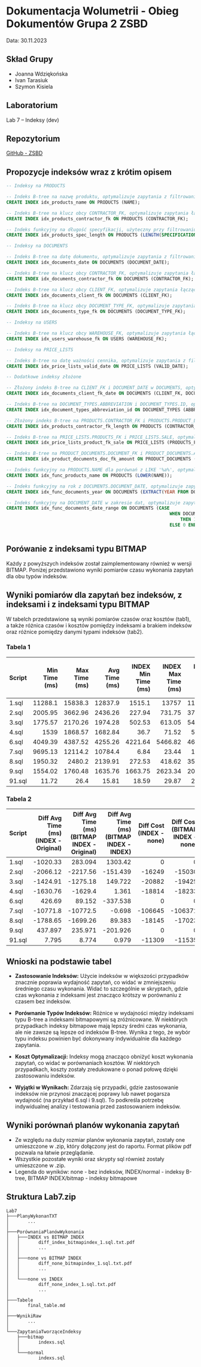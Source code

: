 # Dokumentacja Wolumetrii - Obieg Dokumentów Grupa 2 ZSBD
Data: 30.11.2023

## Skład Grupy
- Joanna Wdziękońska
- Ivan Tarasiuk
- Szymon Kisiela

## Laboratorium
Lab 7 – Indeksy (dev)

## Repozytorium
[GitHub - ZSBD](https://github.com/Kisiel75311/ZSBD)

## Propozycje indeksów wraz z krótim opisem

```sql
-- Indeksy na PRODUCTS

-- Indeks B-tree na nazwę produktu, optymalizuje zapytania z filtrowaniem po nazwie
CREATE INDEX idx_products_name ON PRODUCTS (NAME);

-- Indeks B-tree na klucz obcy CONTRACTOR_FK, optymalizuje zapytania łączące PRODUCTS z CONTRACTORS
CREATE INDEX idx_products_contractor_fk ON PRODUCTS (CONTRACTOR_FK);

-- Indeks funkcyjny na długość specyfikacji, użyteczny przy filtrowaniu produktów na podstawie długości specyfikacji
CREATE INDEX idx_products_spec_length ON PRODUCTS (LENGTH(SPECIFICATION));

-- Indeksy na DOCUMENTS

-- Indeks B-tree na datę dokumentu, optymalizuje zapytania z filtrowaniem po dacie
CREATE INDEX idx_documents_date ON DOCUMENTS (DOCUMENT_DATE);

-- Indeks B-tree na klucz obcy CONTRACTOR_FK, optymalizuje zapytania łączące DOCUMENTS z CONTRACTORS
CREATE INDEX idx_documents_contractor_fk ON DOCUMENTS (CONTRACTOR_FK);

-- Indeks B-tree na klucz obcy CLIENT_FK, optymalizuje zapytania łączące DOCUMENTS z USERS
CREATE INDEX idx_documents_client_fk ON DOCUMENTS (CLIENT_FK);

-- Indeks B-tree na klucz obcy DOCUMENT_TYPE_FK, optymalizuje zapytania łączące DOCUMENTS z DOCUMENT_TYPES
CREATE INDEX idx_documents_type_fk ON DOCUMENTS (DOCUMENT_TYPE_FK);

-- Indeksy na USERS

-- Indeks B-tree na klucz obcy WAREHOUSE_FK, optymalizuje zapytania łączące USERS z WAREHOUSES
CREATE INDEX idx_users_warehouse_fk ON USERS (WAREHOUSE_FK);

-- Indeksy na PRICE_LISTS

-- Indeks B-tree na datę ważności cennika, optymalizuje zapytania z filtrowaniem po dacie ważności
CREATE INDEX idx_price_lists_valid_date ON PRICE_LISTS (VALID_DATE);

-- Dodatkowe indeksy złożone

-- Złożony indeks B-tree na CLIENT_FK i DOCUMENT_DATE w DOCUMENTS, optymalizuje zapytania
CREATE INDEX idx_documents_client_fk_date ON DOCUMENTS (CLIENT_FK, DOCUMENT_DATE);

-- Indeks B-tree na DOCUMENT_TYPES.ABBREVIATION i DOCUMENT_TYPES.ID, optymalizuje zapytania
CREATE INDEX idx_document_types_abbreviation_id ON DOCUMENT_TYPES (ABBREVIATION, ID);

-- Złożony indeks B-tree na PRODUCTS.CONTRACTOR_FK i PRODUCTS.PRODUCT_LENGTH, optymalizuje zapytania
CREATE INDEX idx_products_contractor_fk_length ON PRODUCTS (CONTRACTOR_FK, PRODUCT_LENGTH);

-- Indeks B-tree na PRICE_LISTS.PRODUCTS_FK i PRICE_LISTS.SALE, optymalizuje zapytania
CREATE INDEX idx_price_lists_product_fk_sale ON PRICE_LISTS (PRODUCTS_FK, SALE);

-- Indeks B-tree na PRODUCT_DOCUMENTS.DOCUMENT_FK i PRODUCT_DOCUMENTS.AMOUNT, optymalizuje zapytania
CREATE INDEX idx_product_documents_doc_fk_amount ON PRODUCT_DOCUMENTS (DOCUMENT_FK, AMOUNT);

-- Indeks funkcyjny na PRODUCTS.NAME dla porównań z LIKE '%a%', optymalizuje zapytania
CREATE INDEX idx_func_products_name ON PRODUCTS (LOWER(NAME));

-- Indeks funkcyjny na rok z DOCUMENTS.DOCUMENT_DATE, optymalizuje zapytania
CREATE INDEX idx_func_documents_year ON DOCUMENTS (EXTRACT(YEAR FROM DOCUMENT_DATE));

-- Indeks funkcyjny na DOCUMENT_DATE w zakresie dat, optymalizuje zapytania
CREATE INDEX idx_func_documents_date_range ON DOCUMENTS (CASE
                                                             WHEN DOCUMENT_DATE BETWEEN TO_DATE('2020-01-01', 'YYYY-MM-DD') AND TO_DATE('2022-12-31', 'YYYY-MM-DD')
                                                                 THEN 1
                                                             ELSE 0 END);



```

## Porówanie z indeksami typu BITMAP
Każdy z powyższych indeksów został zaimplementowany również w wersji BITMAP. Poniżej przedstawiono wyniki pomiarów czasu wykonania zapytań dla obu typów indeksów.


## Wyniki pomiarów dla zapytań bez indeksów, z indeksami i z indeksami typu BITMAP

W tabelch przedstawione są wyniki pomiarów czasów oraz kosztów (tab1), a także różnica czasów i kosztów pomiędzy indeksami a brakiem indeksów oraz różnice pomiędzy danymi typami indeksów (tab2).
### Tabela 1
| Script   |   Min Time (ms) |   Max Time (ms) |   Avg Time (ms) |   INDEX Min Time (ms) |   INDEX Max Time (ms) |   INDEX Avg Time (ms) |   BITMAP INDEX Min Time (ms) |   BITMAP INDEX Max Time (ms) |   BITMAP INDEX Avg Time (ms) |   Cost (none) |   Cost (INDEX) |   Cost (BITMAP INDEX) |
|:---------|----------------:|----------------:|----------------:|----------------------:|----------------------:|----------------------:|-----------------------------:|-----------------------------:|-----------------------------:|--------------:|---------------:|----------------------:|
| 1.sql    |        11288.1  |        15838.3  |        12837.9  |               1515.1  |              13757    |             11817.6   |                      2026.28 |                     15859.8  |                    13121     |         14816 |          14816 |                 14816 |
| 2.sql    |         2005.95 |         3662.96 |         2436.26 |                227.94 |                731.75 |               370.143 |                       191.96 |                       249.76 |                      218.704 |         20918 |           4669 |                  5888 |
| 3.sql    |         1775.57 |         2170.26 |         1974.28 |                502.53 |                613.05 |               549.371 |                       569.78 |                       810.7  |                      699.093 |         22606 |           1724 |                  3181 |
| 4.sql    |         1539    |         1868.57 |         1682.84 |                 36.7  |                 71.52 |                52.082 |                        36.19 |                        79.69 |                       53.443 |         20125 |           1311 |                  1892 |
| 6.sql    |         4049.39 |         4387.52 |         4255.26 |               4221.64 |               5466.82 |              4681.95  |                      3697.35 |                      5825.16 |                     4344.41  |        236000 |         236000 |                236000 |
| 7.sql    |         9695.13 |        12114.2  |        10784.4  |                  6.84 |                 23.44 |                12.593 |                         7.81 |                        23.16 |                       11.895 |        117000 |          10355 |                 10629 |
| 8.sql    |         1950.32 |         2480.2  |         2139.91 |                272.53 |                418.62 |               351.268 |                       369.21 |                       557.27 |                      440.651 |         21914 |           3769 |                  4891 |
| 9.sql    |         1554.02 |         1760.48 |         1635.76 |               1663.75 |               2623.34 |              2073.66  |                      1633.59 |                      2559.05 |                     1871.73  |         11389 |          11389 |                 11389 |
| 91.sql   |           11.72 |           26.4  |           15.81 |                 18.59 |                 29.87 |                23.605 |                        17.58 |                        33.81 |                       24.584 |         16681 |           5372 |                  5146 |

### Tabela 2
| Script   |   Diff Avg Time (ms) (INDEX - Original) |   Diff Avg Time (ms) (BITMAP INDEX - Original) |   Diff Avg Time (ms) (BITMAP INDEX - INDEX) |   Diff Cost (INDEX - none) |   Diff Cost (BITMAP INDEX - none) |   Diff Cost (BITMAP INDEX - INDEX) |
|:---------|----------------------------------------:|-----------------------------------------------:|--------------------------------------------:|---------------------------:|----------------------------------:|-----------------------------------:|
| 1.sql    |                               -1020.33  |                                        283.094 |                                    1303.42  |                        0 |                                 0 |                                  0 |
| 2.sql    |                               -2066.12  |                                      -2217.56  |                                    -151.439 |                    -16249 |                            -15030 |                               1219 |
| 3.sql    |                               -1424.91  |                                      -1275.18  |                                     149.722 |                    -20882 |                            -19425 |                               1457 |
| 4.sql    |                               -1630.76  |                                      -1629.4   |                                       1.361 |                    -18814 |                            -18233 |                                581 |
| 6.sql    |                                 426.69  |                                         89.152 |                                    -337.538 |                        0 |                                 0 |                                  0 |
| 7.sql    |                              -10771.8   |                                     -10772.5   |                                      -0.698 |                   -106645 |                           -106371 |                                274 |
| 8.sql    |                               -1788.65  |                                      -1699.26  |                                      89.383 |                    -18145 |                            -17023 |                               1122 |
| 9.sql    |                                 437.897 |                                        235.971 |                                    -201.926 |                        0 |                                 0 |                                  0 |
| 91.sql   |                                   7.795 |                                          8.774 |                                       0.979 |                    -11309 |                            -11535 |                               -226 |


## Wnioski na podstawie tabel

- **Zastosowanie Indeksów:** Użycie indeksów w większości przypadków znacznie poprawia wydajność zapytań, co widać w zmniejszeniu średniego czasu wykonania. Widać to szczególnie w skryptach, gdzie czas wykonania z indeksami jest znacząco krótszy w porównaniu z czasem bez indeksów.

- **Porównanie Typów Indeksów:** Różnice w wydajności między indeksami typu B-tree a indeksami bitmapowymi są zróżnicowane. W niektórych przypadkach indeksy bitmapowe mają lepszy średni czas wykonania, ale nie zawsze są lepsze od indeksów B-tree. Wynika z tego, że wybór typu indeksu powinien być dokonywany indywidualnie dla każdego zapytania.

- **Koszt Optymalizacji:** Indeksy mogą znacząco obniżyć koszt wykonania zapytań, co widać w porównaniach kosztów. W niektórych przypadkach, koszty zostały zredukowane o ponad połowę dzięki zastosowaniu indeksów.

- **Wyjątki w Wynikach:** Zdarzają się przypadki, gdzie zastosowanie indeksów nie przynosi znaczącej poprawy lub nawet pogarsza wydajność (na przykład 6.sql i 9.sql). To podkreśla potrzebę indywidualnej analizy i testowania przed zastosowaniem indeksów.

## Wyniki porównań planów wykonania zapytań
- Ze względu na duży rozmiar planów wykonania zapytań, zostały one umieszczone w .zip, który dołączony jest do raportu. Format plików pdf pozwala na łatwie przeglądanie.
- Wszystkie pozostałe wyniki oraz skrypty sql również zostały umieszczone w .zip.
- Legenda do wyników: none - bez indeksów, INDEX/normal - indeksy B-tree, BITMAP INDEX/bitmap - indeksy bitmapowe

## Struktura Lab7.zip
```
Lab7
├───PlanyWykonanTXT
│       ...
│
├───PorównaniaPlanówWykonania
│   ├───INDEX vs BITMAP INDEX
│   │       diff_index_bitmapindex_1.sql.txt.pdf
│   │       ...
│   │
│   ├───none vs BITMAP INDEX
│   │       diff_none_bitmapindex_1.sql.txt.pdf
│   │       ...
│   │
│   └───none vs INDEX
│           diff_none_index_1.sql.txt.pdf
│           ...
│
├───Tabele
│       final_table.md
│
├───WynikiRaw
│       ...
│
└───ZapytaniaTworząceIndeksy
    ├───bitmap
    │       indexs.sql
    │
    └───normal
            indexs.sql

```